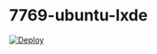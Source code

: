 # 7769-ubuntu-lxde

[![Deploy](https://www.herokucdn.com/deploy/button.svg)](https://heroku.com/deploy?template=https://github.com/nazdridoy/7769-ubuntu-lxde)
